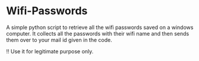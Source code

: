 # Wifi-Passwords

A simple python script to retrieve all the wifi passwords saved on a windows computer.
It collects all the passwords with their wifi name and then sends them over to your mail id given in the code.

!! Use it for legitimate purpose only.
